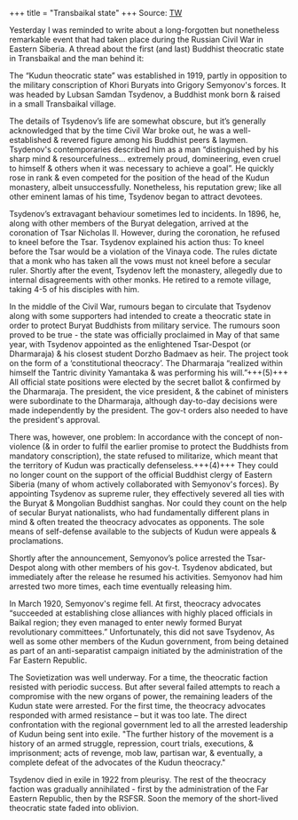 +++
title = "Transbaikal state"
+++
Source: [TW](https://rattibha.com/thread/1522243790962106370?lang=en)


Yesterday I was reminded to write about a long-forgotten but nonetheless remarkable event that had taken place during the Russian Civil War in Eastern Sibеria. A thread about the first (and last) Buddhist theocratic state in Trаnsbaikal and the man behind it:

The “Kudun theocratic state” was established in 1919, partly in opposition to the military conscription of Khori Вuryats into Grigory Semyonov's forces. It was headed by Lubsan Samdan Tsydenov, a Buddhist monk born & raised in a small Transbaikal village.

The details of Tsydenov’s life are somewhat obscure, but it’s generally acknowledged that by the time Civil War broke out, he was a well-established & revered figure among his Buddhist peers & laymen. Tsydenov's contemporaries described him as a man “distinguished by his sharp mind & resourcefulness… extremely proud, domineering, even cruel to himself & others when it was necessary to achieve a goal”. He quickly rose in rank & even competed for the position of the head of the Kudun monastery, albeit unsuccessfully. Nonetheless, his reputation grew; like all other eminent lamas of his time, Tsydenov began to attract devotees.

Tsydenov’s extravagant behaviour sometimes led to incidents. In 1896, he, along with other members of the Вuryat delegation, arrived at the coronation of Tsar Nicholas II. However, during the coronation, he refused to kneel before the Tsar. Tsydenov explained his action thus: To kneel before the Tsar would be a violation of the Vinaya code. The rules dictate that a monk who has taken all the vows must not kneel before a secular ruler. Shortly after the event, Tsydenov left the monastery, allegedly due to internal disagreements with other monks. He retired to a remote village, taking 4-5 of his disciples with him.

In the middle of the Civil War, rumours began to circulate that Tsydenov along with some supporters had intended to create a theocratic state in order to protect Вuryat Buddhists from military service. The rumours soon proved to be true - the state was officially proclaimed in May of that same year, with Tsydenov appointed as the enlightened Tsar-Despot (or Dharmaraja) & his closest student Dorzho Badmaev as heir. The project took on the form of a ‘constitutional theocracy’. The Dharmaraja “realized within himself the Tantric divinity Yamantaka & was performing his will.”+++(5)+++ All official state positions were elected by the secret ballot & confirmed by the Dharmaraja. The president, the vice president, & the cabinet of ministers were subordinate to the Dharmaraja, although day-to-day decisions were made independently by the president. The gov-t orders also needed to have the president's approval.

There was, however, one problem: In accordance with the concept of non-violence (& in order to fulfil the earlier promise to protect the Buddhists from mandatory conscription), the state refused to militarize, which meant that the territory of Kudun was practically defenseless.+++(4)+++ They could no longer count on the support of the official Buddhist clergy of Eastern Siberia (many of whom actively collaborated with Semyonov's forces). By appointing Tsydenov as supreme ruler, they effectively severed all ties with the Вuryat & Mongolian Buddhist sanghas. Nor could they count on the help of secular Вuryat nationalists, who had fundamentally different plans in mind & often treated the theocracy advocates as opponents. The sole means of self-defense available to the subjects of Kudun were appeals & proclamations.

Shortly after the announcement, Semyonov’s police arrested the Tsar-Despot along with other members of his gov-t. Tsydenov abdicated, but immediately after the release he resumed his activities. Semyonov had him arrested two more times, each time eventually releasing him. 

In March 1920, Semyonov's regime fell. At first, theocracy advocates “succeeded at establishing close alliances with highly placed officials in Baikal region; they even managed to enter newly formed Buryat revolutionary committees.” Unfortunately, this did not save Tsydenov, As well as some other members of the Kudun government, from being detained as part of an anti-separatist campaign initiated by the administration of the Far Eastern Republic.

The Sovietization was well underway. For a time, the theocratic faction resisted with periodic success. But after several failed attempts to reach a compromise with the new organs of power, the remaining leaders of the Kudun state were arrested. For the first time, the theocracy advocates responded with armed resistance – but it was too late. The direct confrontation with the regional government led to all the arrested leadership of Kudun being sent into exile. "The further history of the movement is a history of an armed struggle, repression, court trials, executions, & imprisonment; acts of revenge, mob law, partisan war, & eventually, a complete defeat of the advocates of the Kudun theocracy."

Tsydenov died in exile in 1922 from pleurisy. The rest of the theocracy faction was gradually annihilated - first by the administration of the Far Eastern Republic, then by the RSFSR. Soon the memory of the short-lived theocratic state faded into oblivion.

